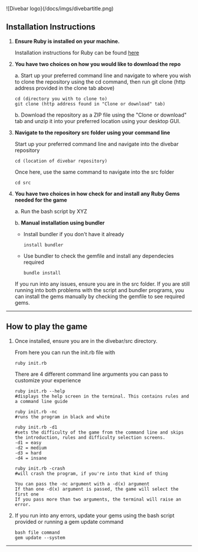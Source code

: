 ![Divebar logo}(/docs/imgs/divebartitle.png)

## Installation Instructions

1. **Ensure Ruby is installed on your machine.** 
  
    Installation instructions for Ruby can be found [here](https://www.ruby-lang.org/en/documentation/installation/)

2. **You have two choices on how you would like to download the repo**
  
    a. Start up your preferred command line and navigate to where you wish to clone the repository using the cd command, then run git clone (http address provided in the clone tab above)
    ```
    cd (directory you with to clone to)
    git clone (http address found in "Clone or download" tab)
    ```

    b. Download the repository as a ZIP file using the "Clone or download" tab and unzip it into your preferred location using your desktop GUI.

3. **Navigate to the repository src folder using your command line**

    Start up your preferred command line and navigate into the divebar repository
    ```
    cd (location of divebar repository)
    ```
    Once here, use the same command to navigate into the src folder
    ```
    cd src
    ```

4. **You have two choices in how check for and install any Ruby Gems needed for the game** 

    a. Run the bash script by XYZ

    b. **Manual installation using bundler**
      
    * Install bundler if you don't have it already
      ```
      install bundler
      ```
    * Use bundler to check the gemfile and install any dependecies required
      ```
      bundle install
      ```
    If you run into any issues, ensure you are in the src folder. If you are still running into both problems with the script and bundler programs, you can install the gems manually by checking the gemfile to see required gems. 
----
## How to play the game
1. Once installed, ensure you are in the divebar/src directory.

    From here you can run the init.rb file with
    ```
    ruby init.rb
    ```
    There are 4 different command line arguments you can pass to customize your experience
    ```
    ruby init.rb --help  
    #displays the help screen in the terminal. This contains rules and a command line guide

    ruby init.rb -nc     
    #runs the program in black and white

    ruby init.rb -d1     
    #sets the difficulty of the game from the command line and skips the introduction, rules and difficulty selection screens. 
    -d1 = easy
    -d2 = medium
    -d3 = hard
    -d4 = insane

    ruby init.rb -crash
    #will crash the program, if you're into that kind of thing

    You can pass the -nc argument with a -d(x) argument
    If than one -d(x) argument is passed, the game will select the first one
    If you pass more than two arguments, the terminal will raise an error.
    ```

2. If you run into any errors, update your gems using the bash script provided or running a gem update command
    ```
    bash file command
    gem update --system
    ```

---